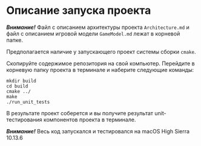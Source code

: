 # Описание запуска проекта

***Внимание!*** Файл с описанием архитектуры проекта `Architecture.md` 
и файл с описанием игровой модели `GameModel.md` лежат в корневой папке.

Предполагается наличие у запускающего проект системы сборки `cmake`.

Скопируйте содержимое репозитория на свой компьютер.
Перейдите в корневую папку проекта в терминале и наберите следующие команды:

```
mkdir build
cd build
cmake ../
make
./run_unit_tests
```

В результате проект соберется и вы получите результат 
unit-тестирования компонентов проекта в терминале.

***Внимание!*** Весь код запускался и тестировался на macOS High Sierra 
10.13.6
  